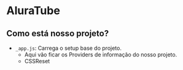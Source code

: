# AluraTube

## Como está nosso projeto?
- `_app.js`: Carrega o setup base do projeto.
    - Aqui vão ficar os Providers de informação do nosso projeto.
    - CSSReset